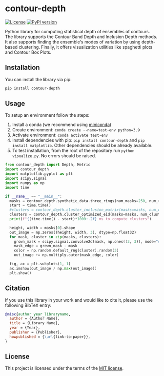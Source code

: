 # contour-depth

[![License](https://img.shields.io/badge/License-MIT-blue.svg)](https://opensource.org/licenses/MIT)
[![PyPI version](https://badge.fury.io/py/contour-depth.svg)](https://badge.fury.io/py/contour-depth)

Python library for computing statistical depth of ensembles of contours. The library supports the Contour Band Depth and Inclusion Depth methods. It also supports finding the ensemble's modes of variation by using depth-based clustering. Finally, it offers visualization utilities like spaghetti plots and Contour Box Plots. 

## Installation

You can install the library via pip:

```bash
pip install contour-depth
```

## Usage

To setup an environment follow the steps:
1. Install a conda (we recommend using [miniconda](https://docs.conda.io/projects/miniconda/en/latest/))
2. Create environment: `conda create --name=test-env python=3.9`
3. Activate environment: `conda activate test-env`
4. Install dependencies with pip: `pip install contour-depth` and `pip install matplotlib`. Other dependencies should be already available.
5. To test installation, from the root of the repository run `python visualize.py`. No errors should be raised.

```python
from contour_depth import Depth, Metric
import contour_depth
import matplotlib.pyplot as plt
import scipy.signal
import numpy as np
import time

if __name__ == "__main__":
  masks = contour_depth.synthetic_data.three_rings(num_masks=250, num_rows=256, num_cols=256, seed=42)
  start = time.time()
  #clusters = contour_depth.cluster_inclusion_matrix(masks=masks, num_clusters=3, depth=Depth.EpsilonInclusionDepth, metric=Metric.Depth, kmeans_random_seed=42)
  clusters = contour_depth.cluster_optimized_eid(masks=masks, num_clusters=3, metric=Metric.Depth, kmeans_random_seed=42)
  print(f"{(time.time() - start)*1000:.2f} ms to compute clusters")

  height, width = masks[0].shape
  out_image = np.zeros((height, width, 3), dtype=np.float32)
  for mask, cluster in zip(masks, clusters):
    grown_mask = scipy.signal.convolve2d(mask, np.ones((3, 3)), mode="same") > 0
    mask_edge = grown_mask - mask
    color = np.random.default_rng(cluster).random(3)
    out_image += np.multiply.outer(mask_edge, color)

  fig, ax = plt.subplots(1, 1)
  ax.imshow(out_image / np.max(out_image))
  plt.show()
```

## Citation

If you use this library in your work and would like to cite it, please use the following BibTeX entry:

```bibtex
@misc{author_year_libraryname,
  author = {Author Name},
  title = {Library Name},
  year = {Year},
  publisher = {Publisher},
  howpublished = {\url{link-to-paper}},
}
```

## License

This project is licensed under the terms of the [MIT license](https://github.com/chadepl/contour-depth/blob/main/LICENSE).

